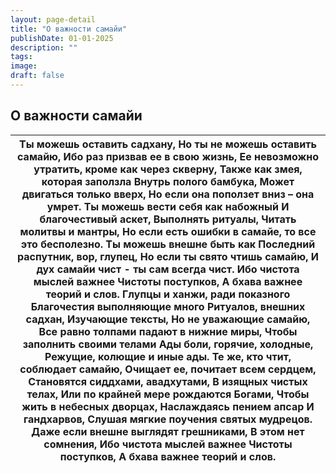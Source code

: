 ```yaml
---
layout: page-detail
title: "О важности самайи"
publishDate: 01-01-2025
description: ""
tags:
image:
draft: false
---
```


## О важности самайи
| Ты можешь оставить садхану,  Но ты не можешь оставить самайю,  Ибо раз призвав ее в свою жизнь,  Ее невозможно утратить, кроме как через скверну,  Также как змея, которая заползла  Внутрь полого бамбука,  Может двигаться только вверх,  Но если она поползет вниз – она умрет.  Ты можешь вести себя как набожный  И благочестивый аскет,  Выполнять ритуалы,  Читать молитвы и мантры,  Но если есть ошибки в самайе, то все  это бесполезно.  Ты можешь внешне быть как  Последний распутник, вор, глупец,  Но если ты свято чтишь самайю,  И дух самайи чист - ты сам всегда чист.  Ибо чистота мыслей важнее  Чистоты поступков,  А бхава важнее теорий и слов.  Глупцы и ханжи, ради показного  Благочестия выполняющие много  Ритуалов, внешних садхан,  Изучающие тексты,  Но не уважающие самайю,  Все равно толпами падают в нижние миры,  Чтобы заполнить своими телами  Ады боли, горячие, холодные,  Режущие, колющие и иные ады.  Те же, кто чтит, соблюдает самайю,  Очищает ее, почитает всем сердцем,  Становятся сиддхами, авадхутами,  В изящных чистых телах,  Или по крайней мере рождаются Богами,  Чтобы жить в небесных дворцах,  Наслаждаясь пением апсар  И гандхарвов,  Слушая мягкие поучения святых мудрецов.  Даже если внешне выглядят грешниками,  В этом нет сомнения,  Ибо чистота мыслей важнее  Чистоты поступков,  А бхава важнее теорий и слов. |
| ---------------------------------------------------------------------------------------------------------------------------------------------------------------------------------------------------------------------------------------------------------------------------------------------------------------------------------------------------------------------------------------------------------------------------------------------------------------------------------------------------------------------------------------------------------------------------------------------------------------------------------------------------------------------------------------------------------------------------------------------------------------------------------------------------------------------------------------------------------------------------------------------------------------------------------------------------------------------------------------------------------------------------------------------------------------------------------------------------------------------------------------------------------------------------------------------------------------------------------------------------------------------------------------------------------------------------------------------------------------------------------------- |
  
  
